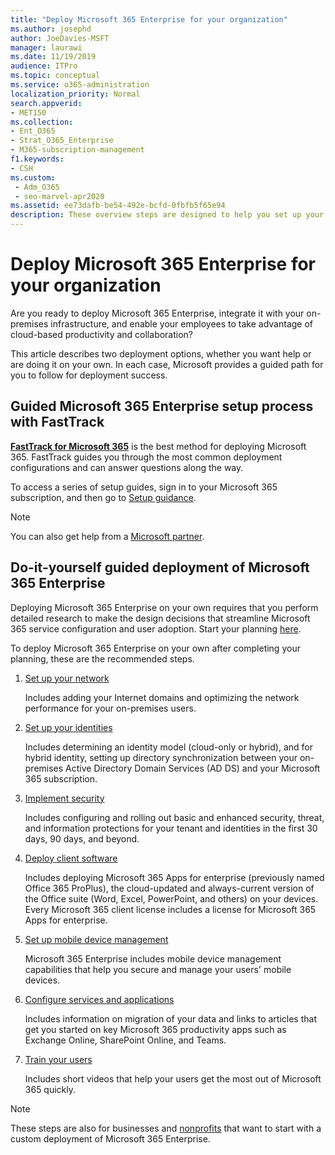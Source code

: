 ```yaml
---
title: "Deploy Microsoft 365 Enterprise for your organization"
ms.author: josephd
author: JoeDavies-MSFT
manager: laurawi
ms.date: 11/19/2019
audience: ITPro
ms.topic: conceptual
ms.service: o365-administration
localization_priority: Normal
search.appverid:
- MET150
ms.collection:
- Ent_O365
- Strat_O365_Enterprise
- M365-subscription-management
f1.keywords:
- CSH
ms.custom: 
 - Adm_O365
 - seo-marvel-apr2020
ms.assetid: ee73dafb-be54-492e-bcfd-0fbfb5f65e94
description: These overview steps are designed to help you set up your network, create your identities, deploy Microsoft 365 Apps, and migrate your data.
---
```


# Deploy Microsoft 365 Enterprise for your organization

Are you ready to deploy Microsoft 365 Enterprise, integrate it with your on-premises infrastructure, and enable your employees to take advantage of cloud-based productivity and collaboration?

This article describes two deployment options, whether you want help or are doing it on your own. In each case, Microsoft provides a guided path for you to follow for deployment success.

## Guided Microsoft 365 Enterprise setup process with FastTrack

**[FastTrack for Microsoft 365](https://www.microsoft.com/fasttrack/microsoft-365)** is the best method for deploying Microsoft 365. FastTrack guides you through the most common deployment configurations and can answer questions along the way. 

To access a series of setup guides, sign in to your Microsoft 365 subscription, and then go to [Setup guidance](https://aka.ms/o365fasttrack).

>[!Note]
>You can also get help from a [Microsoft partner](https://www.microsoft.com/solution-providers/home).
>

## Do-it-yourself guided deployment of Microsoft 365 Enterprise

Deploying Microsoft 365 Enterprise on your own requires that you perform detailed research to make the design decisions that streamline Microsoft 365 service configuration and user adoption. Start your planning [here](get-your-organization-ready-for-office-365.md).

To deploy Microsoft 365 Enterprise on your own after completing your planning, these are the recommended steps.

1. [Set up your network](set-up-network-for-microsoft-365.md)

   Includes adding your Internet domains and optimizing the network performance for your on-premises users.
 
2. [Set up your identities](protect-your-global-administrator-accounts.md)

   Includes determining an identity model (cloud-only or hybrid), and for hybrid identity, setting up directory synchronization between your on-premises Active Directory Domain Services (AD DS) and your Microsoft 365 subscription.

3. [Implement security](/office365/securitycompliance/security-roadmap)

   Includes configuring and rolling out basic and enhanced security, threat, and information protections for your tenant and identities in the first 30 days, 90 days, and beyond.
 
4. [Deploy client software](/DeployOffice/deployment-guide-microsoft-365-apps)

   Includes deploying Microsoft 365 Apps for enterprise (previously named Office 365 ProPlus), the cloud-updated and always-current version of the Office suite (Word, Excel, PowerPoint, and others) on your devices. Every Microsoft 365 client license includes a license for Microsoft 365 Apps for enterprise.
 
5. [Set up mobile device management](https://support.office.com/article/set-up-mobile-device-management-mdm-in-office-365-dd892318-bc44-4eb1-af00-9db5430be3cd)

   Microsoft 365 Enterprise includes mobile device management capabilities that help you secure and manage your users' mobile devices.
 
6. [Configure services and applications](configure-services-and-applications.md)

   Includes information on migration of your data and links to articles that get you started on key Microsoft 365 productivity apps such as Exchange Online, SharePoint Online, and Teams.
 
7. [Train your users](/office365/admin/admin-overview/get-started-with-office-365#training-resources-for-your-users)

   Includes short videos that help your users get the most out of Microsoft 365 quickly.
 

>[!Note]
>These steps are also for businesses and [nonprofits](https://go.microsoft.com/fwlink/?LinkId=627221) that want to start with a custom deployment of Microsoft 365 Enterprise. 
>
